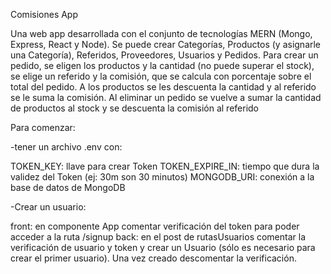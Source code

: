 Comisiones App

Una web app desarrollada con el conjunto de tecnologías MERN (Mongo, Express, React y Node).
Se puede crear Categorías, Productos (y asignarle una Categoría), Referidos, Proveedores, Usuarios y Pedidos.
Para crear un pedido, se eligen los productos y la cantidad (no puede superar el stock), se elige un referido y la comisión, que se calcula con porcentaje sobre el total del pedido. A los productos se les descuenta la cantidad y al referido se le suma la comisión.
Al eliminar un pedido se vuelve a sumar la cantidad de productos al stock y se descuenta la comisión al referido


Para comenzar:

-tener un archivo .env con:

TOKEN_KEY: llave para crear Token
TOKEN_EXPIRE_IN: tiempo que dura la validez del Token (ej: 30m son 30 minutos)
MONGODB_URI: conexión a la base de datos de MongoDB

-Crear un usuario:

front: en componente App comentar verificación del token para poder acceder a la ruta /signup
back: en el post de rutasUsuarios comentar la verificación de usuario y token y crear un Usuario (sólo es necesario para crear el primer usuario). Una vez creado descomentar la verificación.